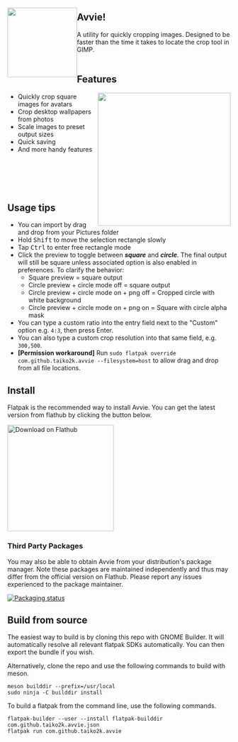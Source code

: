 
<img src="https://user-images.githubusercontent.com/17271572/65824200-63a78800-e2c1-11e9-84c9-d2ad8cc97526.png" align="left" height="157px" hspace="0px" vspace="20px">

## Avvie!

A utility for quickly cropping images. Designed to be faster than the time it takes to locate the crop tool in GIMP.
<br><br>

## Features

<img src="https://user-images.githubusercontent.com/17271572/152432007-e158b870-da70-4bf5-b47f-718a87d49484.png" hspace="0px" vspace="0px" height="300px" align="right">

 - Quickly crop square images for avatars
 - Crop desktop wallpapers from photos
 - Scale images to preset output sizes
 - Quick saving
 - And more handy features

<br><br><br><br>

## Usage tips

 - You can import by drag and drop from your Pictures folder
 - Hold <kbd>Shift</kbd> to move the selection rectangle slowly
 - Tap <kbd>Ctrl</kbd> to enter free rectangle mode
 - Click the preview to toggle between ***square*** and ***circle***. The final output will still be square unless associated option is also enabled in preferences. To clarify the behavior:
     - Square preview = square output
     - Circle preview + circle mode off = square output
     - Circle preview + circle mode on + png off = Cropped circle with white background
     - Circle preview + circle mode on + png on = Square with circle alpha mask
 - You can type a custom ratio into the entry field next to the "Custom" option e.g. `4:3`, then press Enter.
 - You can also type a custom crop resolution into that same field, e.g. `300,500`.
 - **[Permission workaround]** Run `sudo flatpak override com.github.taiko2k.avvie --filesystem=host` to allow drag and drop from all file locations.

## Install
Flatpak is the recommended way to install Avvie. You can get the latest version from flathub by clicking the button below.

<a href='https://flathub.org/apps/details/com.github.taiko2k.avvie'><img width='240' alt='Download on Flathub' src='https://flathub.org/assets/badges/flathub-badge-i-en.png'/></a>

### Third Party Packages
You may also be able to obtain Avvie from your distribution's package manager. Note these packages are maintained independently and thus may differ from the official version on Flathub. Please report any issues experienced to the package maintainer.

[![Packaging status](https://repology.org/badge/vertical-allrepos/avvie.svg)](https://repology.org/project/avvie/versions)

## Build from source
The easiest way to build is by cloning this repo with GNOME Builder. It will automatically resolve all relevant flatpak SDKs automatically. You can then export the bundle if you wish.

Alternatively, clone the repo and use the following commands to build with meson.
```
meson builddir --prefix=/usr/local
sudo ninja -C builddir install
```

To build a flatpak from the command line, use the following commands.
```
flatpak-builder --user --install flatpak-builddir com.github.taiko2k.avvie.json
flatpak run com.github.taiko2k.avvie
```
